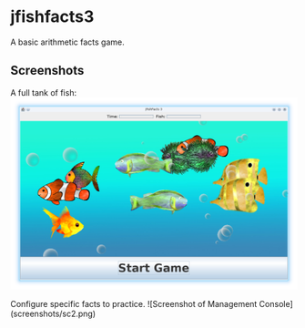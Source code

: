 # jfishfacts3
A basic arithmetic facts game.

## Screenshots

A full tank of fish:
![Screenshot of JFishFacts](screenshots/sc1.png)

Configure specific facts to practice.
![Screenshot of Management Console] (screenshots/sc2.png)
